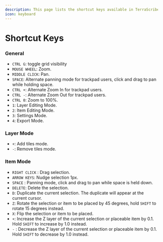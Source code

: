 ```yaml
---
description: This page lists the shortcut keys available in TerraScriber
icon: keyboard
---
```


# Shortcut Keys

### General

* `CTRL G`: toggle grid visibility
* `MOUSE WHEEL`: Zoom.
* `MIDDLE CLICK`: Pan.
* `SPACE`: Alternate panning mode for trackpad users, click and drag to pan while holding space.
* `CTRL +`: Alternate Zoom In for trackpad users.
* `CTRL -`: Alternate Zoom Out for trackpad users.
* `CTRL 0`: Zoom to 100%.
* `1`: Layer Editing Mode.
* `2`: Item Editing Mode.
* `3`: Settings Mode.
* `4`: Export Mode.

### Layer Mode

* `+`: Add tiles mode.
* `-`: Remove tiles mode.

### Item Mode

* `RIGHT CLICK` : Drag selection.
* `ARROW KEYS`: Nudge selection 1px.
* `SPACE` : Panning mode, click and drag to pan while space is held down.
* `DELETE`: Delete the selection.
* `D`: Duplicate the current selection. The duplicate will appear at the current cursor.
* `Z`: Rotate the selection or item to be placed by 45 degrees, hold `SHIFT` to rotate 15 degrees instead.
* `X`: Flip the selection or item to be placed.
* `+`: Increase the Z layer of the current selection or placeable item by 0.1. Hold `SHIFT` to increase by 1.0 instead.
* `-` : Decrease the Z layer of the current selection or placeable item by 0.1. Hold `SHIFT` to decrease by 1.0 instead.
